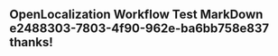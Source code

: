<properties
ms.topic="hero-topic"
ms.test1="hero-topic"
ms.test2="test"/>

## OpenLocalization Workflow Test MarkDown e2488303-7803-4f90-962e-ba6bb758e837 thanks!
